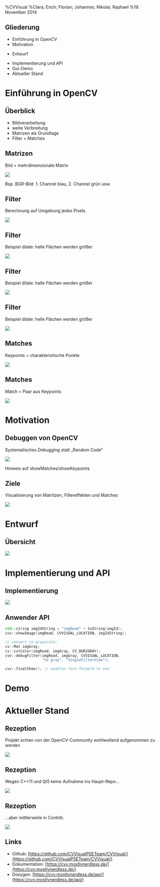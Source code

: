﻿%CVVisual
%Clara; Erich; Florian; Johannes; Nikolai; Raphael
%19. November 2014

Gliederung
----------

- Einführung in OpenCV <!--- Clara -->
- Motivation <!--- Raphael -->
* Entwurf <!--- Erich -->
- Implementierung und API<!--- Florian -->
- Gui-Demo <!--- Johannes -->
- Aktueller Stand <!--- Nikolai -->

Einführung in OpenCV
====================

Überblick
---------

- Bildverarbeitung
- weite Verbreitung
- Matrizen als Grundlage
- Filter + Matches

Matrizen
--------

Bild = mehrdimensionale Matrix

![](images/matrix.png)

<div class="notes">
Bsp. BGR-Bild: 1. Channel blau, 2. Channel grün usw.
</div>

Filter
------

Berechnung auf Umgebung jedes Pixels

![](images/filter.png)

Filter
------

Beispiel dilate: helle Flächen werden größer

![](images/dilate_original.png)

Filter
------

Beispiel dilate: helle Flächen werden größer

![](images/dilate_middle.jpg)

Filter
------

Beispiel dilate: helle Flächen werden größer

![](images/dilate_right.png)

Matches
-------

Keypoints = charakteristische Punkte

![](images/keypoint_drawn.png)

Matches
-------

Match = Paar aus Keypoints

![](images/matches_openCV.png)

Motivation
==========

Debuggen von OpenCV
-------------------

Systematisches Debugging statt „Random Code“

![](images/random_code.png)

<div class="notes">
Hinweis auf showMatches/showKeypoints
</div>


<!--
Probleme
--------

* mehrere Ausgaben => Copy&Paste
* Filtern von Keypoints & Matches
* Ausblenden von Keypoints & Matches
* Ändern von Filterparametern
	* schwer reproduzierbare Ereignisse
	* lange Laufzeiten
	* => Speichern & Laden?
* Farblicher Hervorhebung
* Zoomen
* Bildfilter
* Auslesen von Pixelwerten
* Anschauen einer vorherigen Ausgabe
	* => Alle Fenster offen lassen?
-->


Ziele
-----

Visualisierung von Matritzen, Filtereffekten und Matches

![](images/ziele.png)

Entwurf
=======

Übersicht
---------

![](images/entwurf.png)

Implementierung und API
=======================

Implementierung
---------------

<!---
* Übergang Entwurf → Implementierung
* Einarbeitung von neuen C++-Nutzern weitgehend reibungsfrei
* Kämpfe mit Qt, da sehr alte Bibliothek, oft inkompatibel mit modernen Techniken
* Kämpfe mit OpenCV, primär aufgrund schlechter Dokumentation
* Codequalität am Ende im großen und ganzen okay
* leicht erweiterbar
* (Übergang) → gezeigter Code ist implementierung der API
-->

![](images/conditionalcompilation.PNG)

Anwender API
------------

<!--![](images/api_call.png)-->

```cpp
std::string imgIdString = "imgRead" + toString(imgId);
cvv::showImage(imgRead, CVVISUAL_LOCATION, imgIdString);

// convert to grayscale:
cv::Mat imgGray;
cv::cvtColor(imgRead, imgGray, CV_BGR2GRAY);
cvv::debugFilter(imgRead, imgGray, CVVISUAL_LOCATION,
                 "to gray", "SingleFilterView");

cvv::finalShow(); // enables fast-forward to end
```

Demo
====


Aktueller Stand
===============

Rezeption
---------

Projekt schien von der OpenCV-Community wohlwollend aufgenommen zu werden

![](images/positivereception.png)

Rezeption
---------

Wegen C++11 und Qt5 keine Aufnahme ins Haupt-Repo...


![](images/negativereception.PNG)

Rezeption
---------

...aber mittlerweile in Contrib.

![](images/contrib.PNG)

Links
-----

* Github: [https://github.com/CVVisualPSETeam/CVVisual/](https://github.com/CVVisualPSETeam/CVVisual/)
* Dokumentation: [https://cvv.mostlynerdless.de/](https://cvv.mostlynerdless.de/)
* Doxygen: [https://cvv.mostlynerdless.de/api/](https://cvv.mostlynerdless.de/api/)

